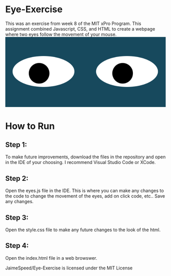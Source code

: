 # Eye-Exercise

This was an exercise from week 8 of the MIT xPro Program. This assignment combined Javascript, CSS, and HTML to create a webpage where two eyes follow the movement of your mouse.
<img src="eyes.png">



# How to Run

## Step 1:
To make future improvements, download the files in the repository and open in the IDE of your choosing. I recommend Visual Studio Code or XCode.

## Step 2: 
Open the eyes.js file in the IDE. This is where you can make any changes to the code to change the movement of the eyes, add on click code, etc.. Save any changes. 

## Step 3:
Open the style.css file to make any future changes to the look of the html.

## Step 4: 
Open the index.html file in a web browswer. 


JaimeSpeed/Eye-Exercise is licensed under the
MIT License
